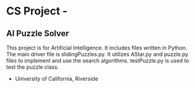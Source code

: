 # CS Project -
## AI Puzzle Solver


This project is for Artificial Intelligence. It includes files written in Python. The main driver file is slidingPuzzles.py. It utilizes AStar.py and puzzle.py files to implement and use the search algorithms. testPuzzle.py is used to test the puzzle class.

- University of California, Riverside
